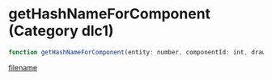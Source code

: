 # getHashNameForComponent (Category dlc1)

```js
function getHashNameForComponent(entity: number, componentId: int, drawableVariant: int, textureVariant: int): number
```

[filename](getHashNameForComponent_m.md ':include')